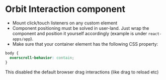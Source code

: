 # Orbit Interaction component

- Mount click/touch listeners on any custom element
- Component positioning must be solved in user-land. Just wrap the component and position it yourself accordingly (example is under `react-apps/app`).
- Make sure that your container element has the following CSS property:

```css
body {
  overscroll-behavior: contain;
}
```

This disabled the default browser drag interactions (like drag to reload etc)
